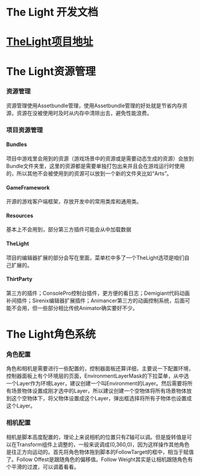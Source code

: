 # The Light 开发文档
# [TheLight项目地址](https://github.com/chenglongzu/TheLight) 

# The Light资源管理
### 资源管理
资源管理使用Assetbundle管理，使用Assetbundle管理的好处就是节省内存资源，资源在没被使用时及时从内存中清除出去，避免性能浪费。
### 项目资源管理
#### Bundles 
项目中游戏里会用到的资源（游戏场景中的资源或是需要动态生成的资源）会放到Bundle文件夹里，这里的资源都是需要单独打包出来并且会在游戏运行时使用的，所以其他不会被使用到的资源可以放到一个新的文件夹比如“Arts”。
#### GameFramework 
开源的游戏客户端框架，存放开发中的常用类库和通用类。
#### Resources 
基本上不会用到，部分第三方插件可能会从中加载数据 
#### TheLight 
项目的编辑器扩展的部分会写在里面，菜单栏中多了一个TheLight选项是咱们自己扩展的。
#### ThirtParty 
第三方的插件；ConsolePro控制台插件，更方便的看日志；Demigiant代码动画补间插件；Sirenix编辑器扩展插件；Animancer第三方的动画控制系统，后面可能不会用，但一些部分相比传统Animator确实要好不少。

# The Light角色系统
### 角色配置
角色和相机是需要进行一些配置的，控制器面板还算详细，主要说一下配置环境，控制器面板上有个环境层的页面，EnvironmentLayerMask的下拉菜单，从中选一个Layer作为环境Layer，建议创建一个叫Environment的Layer。然后需要将所有场景物体设置成刚才选中的Layer，所以建议创建一个空物体将所有场景物体放到这个空物体下，将父物体设置成这个Layer，弹出框选择将所有子物体也设置成这个Layer。
### 相机配置
相机是脚本高度配置的，理论上来说相机的位置只有Z轴可以调。但是旋转值是可以在Transform组件上调整的，一般来说调成(0,360,0)，因为这样操作其他角色是往正方向运动的。首先将角色物体拖到脚本的FollowTarget的框中，相当于赋值了。Follow Offest是跟随角色的偏移值。Follow Weight其实是让相机跟随角色有个平滑的过渡，可以调着看看。

